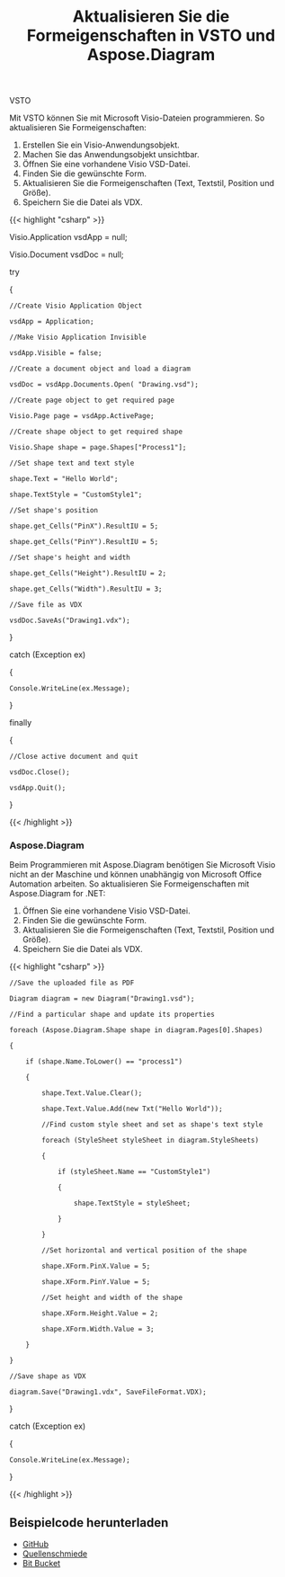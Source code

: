 ﻿---
title: Aktualisieren Sie die Formeigenschaften in VSTO und Aspose.Diagram
type: docs
weight: 20
url: /de/net/update-shape-properties-in-vsto-and-aspose-diagram/
---
VSTO

Mit VSTO können Sie mit Microsoft Visio-Dateien programmieren. So aktualisieren Sie Formeigenschaften:

1. Erstellen Sie ein Visio-Anwendungsobjekt.
1. Machen Sie das Anwendungsobjekt unsichtbar.
1. Öffnen Sie eine vorhandene Visio VSD-Datei.
1. Finden Sie die gewünschte Form.
1. Aktualisieren Sie die Formeigenschaften (Text, Textstil, Position und Größe).
1. Speichern Sie die Datei als VDX.

{{< highlight "csharp" >}}

 Visio.Application vsdApp = null;

Visio.Document vsdDoc = null;

try

{

	//Create Visio Application Object

	vsdApp = Application;

	//Make Visio Application Invisible

	vsdApp.Visible = false;

	//Create a document object and load a diagram

	vsdDoc = vsdApp.Documents.Open( "Drawing.vsd");

	//Create page object to get required page

	Visio.Page page = vsdApp.ActivePage;

	//Create shape object to get required shape

	Visio.Shape shape = page.Shapes["Process1"];

	//Set shape text and text style

	shape.Text = "Hello World";

	shape.TextStyle = "CustomStyle1";

	//Set shape's position

	shape.get_Cells("PinX").ResultIU = 5;

	shape.get_Cells("PinY").ResultIU = 5;

	//Set shape's height and width

	shape.get_Cells("Height").ResultIU = 2;

	shape.get_Cells("Width").ResultIU = 3;

	//Save file as VDX

	vsdDoc.SaveAs("Drawing1.vdx");

}

catch (Exception ex)

{

	Console.WriteLine(ex.Message);

}

finally

{

	//Close active document and quit

	vsdDoc.Close();

	vsdApp.Quit();

}


{{< /highlight >}}
### **Aspose.Diagram**
Beim Programmieren mit Aspose.Diagram benötigen Sie Microsoft Visio nicht an der Maschine und können unabhängig von Microsoft Office Automation arbeiten. So aktualisieren Sie Formeigenschaften mit Aspose.Diagram for .NET:

1. Öffnen Sie eine vorhandene Visio VSD-Datei.
1. Finden Sie die gewünschte Form.
1. Aktualisieren Sie die Formeigenschaften (Text, Textstil, Position und Größe).
1. Speichern Sie die Datei als VDX.

{{< highlight "csharp" >}}

 	//Save the uploaded file as PDF

	Diagram diagram = new Diagram("Drawing1.vsd");

	//Find a particular shape and update its properties

	foreach (Aspose.Diagram.Shape shape in diagram.Pages[0].Shapes)

	{

		if (shape.Name.ToLower() == "process1")

		{

			shape.Text.Value.Clear();

			shape.Text.Value.Add(new Txt("Hello World"));

			//Find custom style sheet and set as shape's text style

			foreach (StyleSheet styleSheet in diagram.StyleSheets)

			{

				if (styleSheet.Name == "CustomStyle1")

				{

					shape.TextStyle = styleSheet;

				}

			}

			//Set horizontal and vertical position of the shape

			shape.XForm.PinX.Value = 5;

			shape.XForm.PinY.Value = 5;

			//Set height and width of the shape

			shape.XForm.Height.Value = 2;

			shape.XForm.Width.Value = 3;

		}

	}

	//Save shape as VDX

	diagram.Save("Drawing1.vdx", SaveFileFormat.VDX);

}

catch (Exception ex)

{

	Console.WriteLine(ex.Message);

}


{{< /highlight >}}
## **Beispielcode herunterladen**
- [GitHub](https://github.com/asposemarketplace/Aspose_for_VSTO/tree/master/Aspose.Diagram%20Vs%20VSTO%20Visio/Update%20shape%20properties)
- [Quellenschmiede](https://sourceforge.net/projects/asposevsto/files/Aspose.Diagram%20Vs%20VSTO%20Visio/Update%20shape%20properties%20%28Aspose.Diagram%29.zip/download)
- [Bit Bucket](https://bitbucket.org/asposemarketplace/aspose-for-vsto/src/master/Aspose.Diagram%20Vs%20VSTO%20Visio/Update%20shape%20properties/)
